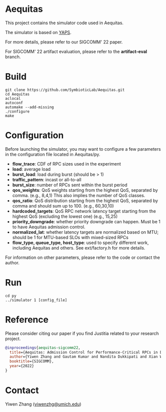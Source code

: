 # Aequitas
This project contains the simulator code used in Aequitas.

The simulator is based on [YAPS](https://github.com/NetSys/simulator).

For more details, please refer to our SIGCOMM' 22 paper. <!-- TODO: add paper link after camera-ready -->

For SIGCOMM' 22 artifact evaluation, please refer to the <strong>artifact-eval</strong> branch.

# Build
```
git clone https://github.com/SymbioticLab/Aequitas.git
cd Aequitas
aclocal
autoconf
automake --add-missing
./configure
make
```

# Configuration
Before launching the simulator, you may want to configure a few parameters in the configuration file located in Aequitas/py.
- <strong>flow_trace</strong>: CDF of RPC sizes used in the experiment
- <strong>load</strong>: average load
- <strong>burst_load</strong>: load during burst (should be > 1)
- <strong>traffic_pattern</strong>: incast or all-to-all
- <strong>burst_size</strong>: number of RPCs sent within the burst period
- <strong>qos_weights</strong>: QoS weights starting from the highest QoS, separated by comma. (e.g., 8,4,1) This also implies the number of QoS classes.
- <strong>qos_ratio</strong>: QoS distribution starting from the highest QoS, separated by comma and should sum up to 100. (e.g., 60,30,10)
- <strong>hardcoded_targets</strong>: QoS RPC network latency target starting from the highest QoS (excluding the lowest one) (e.g., 15,25)
- <strong>priority_downgrade</strong>: whether priority downgrade can happen. Must be 1 to have Aequitas admission control.
- <strong>normalized_lat</strong>: whether latency targets are normalized based on MTU; should be 1 for MTU-based SLOs with mixed-sized RPCs
- <strong>flow_type, queue_type, host_type</strong>: used to specify different work, including Aequitas and others. See ext/factory.h for more details.

For information on other parameters, please refer to the code or contact the author.

# Run
```
cd py
../simulator 1 [config_file]
```


# Reference
Please consider citing our paper if you find Justitia related to your research project.
```bibtex
@inproceedings{aequitas-sigcomm22,
  title={Aequitas: Admission Control for Performance-Critical RPCs in Datacenters},
  author={Yiwen Zhang and Gautam Kumar and Nandita Dukkipati and Xian Wu and Priyaranjan Jha and Mosharaf Chowdhury and Amin Vahdat},
  booktitle={SIGCOMM},
  year={2022}
}
```

# Contact
Yiwen Zhang (yiwenzhg@umich.edu)
